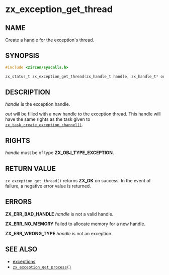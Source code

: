 # zx_exception_get_thread

## NAME

<!-- Contents of this heading updated by update-docs-from-fidl, do not edit. -->

Create a handle for the exception's thread.

## SYNOPSIS

<!-- Contents of this heading updated by update-docs-from-fidl, do not edit. -->

```c
#include <zircon/syscalls.h>

zx_status_t zx_exception_get_thread(zx_handle_t handle, zx_handle_t* out);
```

## DESCRIPTION

*handle* is the exception handle.

*out* will be filled with a new handle to the exception thread. This handle
will have the same rights as the task given to
[`zx_task_create_exception_channel()`].

## RIGHTS

<!-- Contents of this heading updated by update-docs-from-fidl, do not edit. -->

*handle* must be of type **ZX_OBJ_TYPE_EXCEPTION**.

## RETURN VALUE

`zx_exception_get_thread()` returns **ZX_OK** on success.
In the event of failure, a negative error value is returned.

## ERRORS

**ZX_ERR_BAD_HANDLE** *handle* is not a valid handle.

**ZX_ERR_NO_MEMORY**  Failed to allocate memory for a new handle.

**ZX_ERR_WRONG_TYPE**  *handle* is not an exception.

## SEE ALSO

 - [exceptions]
 - [`zx_exception_get_process()`]

<!-- References updated by update-docs-from-fidl, do not edit. -->

[exceptions]: /docs/concepts/kernel/exceptions.md
[`zx_exception_get_process()`]: exception_get_process.md
[`zx_task_create_exception_channel()`]: task_create_exception_channel.md
